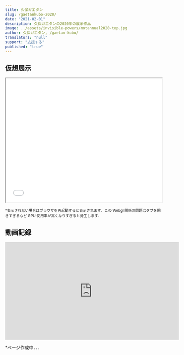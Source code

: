 ```yaml
---
title: 久保ガエタン
slug: /gaetankubo-2020/
date: "2021-02-01"
description: 久保ガエタンの2020年の展示作品
image: ../assets/invisible-powers/motannual2020-top.jpg
author: 久保ガエタン, /gaetan-kubo/
translators: "null"
support: "支援する"
published: "true"
---
```


## 仮想展示

<iframe src="/spatial-media/invisible-powers/gaetan-kubo/index.html" title="Virtual Tour" width="100%" height="400px" className="expansion-width spatial" style="margin-bottom:0px"></iframe>

<small className="caption-center">\*表示されない場合はブラウザを再起動すると表示されます．この Webgl 関係の問題はタブを開きすぎるなど GPU 使用率が高くなりすぎると発生します．</small>

## 動画記録

<iframe width="560" height="315" src="https://www.youtube.com/embed/JZFvgKTchx4" title="YouTube video player" frameborder="0" allow="accelerometer; autoplay; clipboard-write; encrypted-media; gyroscope; picture-in-picture" allowfullscreen　style="margin-bottom:0px"></iframe>

\*ページ作成中．．．
